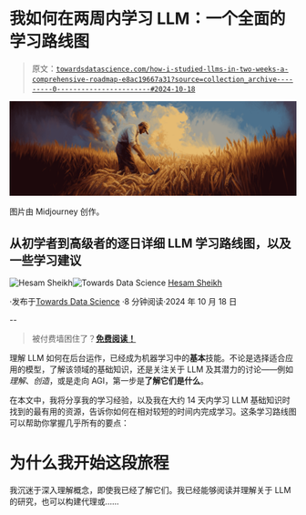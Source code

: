 # 我如何在两周内学习 LLM：一个全面的学习路线图

> 原文：[`towardsdatascience.com/how-i-studied-llms-in-two-weeks-a-comprehensive-roadmap-e8ac19667a31?source=collection_archive---------0-----------------------#2024-10-18`](https://towardsdatascience.com/how-i-studied-llms-in-two-weeks-a-comprehensive-roadmap-e8ac19667a31?source=collection_archive---------0-----------------------#2024-10-18)

![](img/cfbfaea4bcfc384ffc33cfedbe68d7b6.png)

图片由 Midjourney 创作。

## 从初学者到高级者的逐日详细 LLM 学习路线图，以及一些学习建议

[](https://medium.com/@itshesamsheikh?source=post_page---byline--e8ac19667a31--------------------------------)![Hesam Sheikh](https://medium.com/@itshesamsheikh?source=post_page---byline--e8ac19667a31--------------------------------)[](https://towardsdatascience.com/?source=post_page---byline--e8ac19667a31--------------------------------)![Towards Data Science](https://towardsdatascience.com/?source=post_page---byline--e8ac19667a31--------------------------------) [Hesam Sheikh](https://medium.com/@itshesamsheikh?source=post_page---byline--e8ac19667a31--------------------------------)

·发布于[Towards Data Science](https://towardsdatascience.com/?source=post_page---byline--e8ac19667a31--------------------------------) ·8 分钟阅读·2024 年 10 月 18 日

--

> 被付费墙困住了？[**免费阅读！**](https://medium.com/towards-data-science/how-i-studied-llms-in-two-weeks-a-comprehensive-roadmap-e8ac19667a31?sk=e4a94e61f9dc51f72ebdb22809e9033b)

理解 LLM 如何在后台运作，已经成为机器学习中的**基本**技能。不论是选择适合应用的模型，了解该领域的基础知识，还是关注关于 LLM 及其潜力的讨论——例如*理解*、*创造*，或是走向 AGI，第一步是**了解它们是什么**。

在本文中，我将分享我的学习经验，以及我在大约 14 天内学习 LLM 基础知识时找到的最有用的资源，告诉你如何在相对较短的时间内完成学习。这条学习路线图可以帮助你掌握几乎所有的要点：

# 为什么我开始这段旅程

我沉迷于深入理解概念，即使我已经了解它们。我已经能够阅读并理解关于 LLM 的研究，也可以构建代理或……
